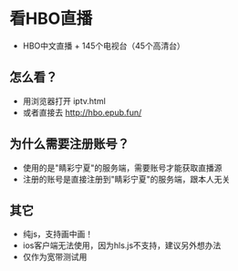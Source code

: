 # 看HBO直播

- HBO中文直播 + 145个电视台（45个高清台）

## 怎么看？

- 用浏览器打开 iptv.html
- 或者直接去 <http://hbo.epub.fun/>

## 为什么需要注册账号？

- 使用的是"睛彩宁夏"的服务端，需要账号才能获取直播源
- 注册的账号是直接注册到"睛彩宁夏"的服务端，跟本人无关

## 其它

- 纯js，支持画中画！
- ios客户端无法使用，因为hls.js不支持，建议另外想办法
- 仅作为宽带测试用
